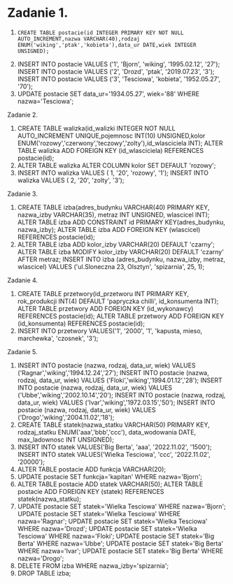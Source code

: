 # Zadanie 1.
1.
   ``` MySQL
   CREATE TABLE postacie(id INTEGER PRIMARY KEY NOT NULL AUTO_INCREMENT,nazwa VARCHAR(40),rodzaj ENUM('wiking','ptak','kobieta'),data_ur DATE,wiek INTEGER UNSIGNED);
   ```
2. INSERT INTO postacie VALUES ('1', 'Bjorn', 'wiking', '1995.02.12', '27');
   INSERT INTO postacie VALUES ('2', 'Drozd', 'ptak', '2019.07.23', '3');
   INSERT INTO postacie VALUES ('3', 'Tesciowa', 'kobieta', '1952.05.27', '70');
3. UPDATE postacie SET data_ur='1934.05.27', wiek='88' WHERE nazwa='Tesciowa';

Zadanie 2.
1. CREATE TABLE walizka(id_walizki INTEGER NOT NULL AUTO_INCREMENT UNIQUE,pojemnosc INT(10) UNSIGNED,kolor ENUM('rozowy','czerwony','teczowy','zolty'),id_wlasciciela INT);
    ALTER TABLE walizka ADD FOREIGN KEY (id_wlasciciela) REFERENCES postacie(id);
2. ALTER TABLE walizka ALTER COLUMN kolor SET DEFAULT 'rozowy';
3. INSERT INTO walizka VALUES ( 1, '20', 'rozowy', '1');
   INSERT INTO walizka VALUES ( 2, '20', 'zolty', '3');

Zadanie 3.
1. CREATE TABLE izba(adres_budynku VARCHAR(40) PRIMARY KEY, nazwa_izby VARCHAR(35), metraz INT UNSIGNED, wlascicel INT);
   ALTER TABLE izba ADD CONSTRAINT id PRIMARY KEY(adres_budynku, nazwa_izby);
   ALTER TABLE izba ADD FOREIGN KEY (wlascicel) REFERENCES postacie(id);
2. ALTER TABLE izba ADD kolor_izby VARCHAR(20) DEFAULT 'czarny';
   ALTER TABLE izba MODIFY kolor_izby VARCHAR(20) DEFAULT 'czarny' AFTER metraz;
   INSERT INTO izba (adres_budynku, nazwa_izby, metraz, wlascicel) VALUES ('ul.Sloneczna 23, Olsztyn', 'spizarnia', 25, 1);

Zadanie 4.
1. CREATE TABLE przetwory(id_przetworu INT PRIMARY KEY, rok_produkcji INT(4) DEFAULT 'papryczka chilli', id_konsumenta INT);
   ALTER TABLE przetwory ADD FOREIGN KEY (id_wykonawcy) REFERENCES postacie(id);
   ALTER TABLE przetwory ADD FOREIGN KEY (id_konsumenta) REFERENCES postacie(id);
2. INSERT INTO przetwory VALUES('1', '2000', '1', 'kapusta, mieso, marchewka', 'czosnek', '3');

Zadanie 5.
1. INSERT INTO postacie (nazwa, rodzaj, data_ur, wiek) VALUES ('Ragnar','wiking','1994.12.24','27');
   INSERT INTO postacie (nazwa, rodzaj, data_ur, wiek) VALUES ('Floki','wiking','1994.01.12','28');
   INSERT INTO postacie (nazwa, rodzaj, data_ur, wiek) VALUES ('Ubbe','wiking','2002.10.14','20');
   INSERT INTO postacie (nazwa, rodzaj, data_ur, wiek) VALUES ('Ivar','wiking','1972.03.15','50');
   INSERT INTO postacie (nazwa, rodzaj, data_ur, wiek) VALUES ('Drogo','wiking','2004.11.02','18');
2. CREATE TABLE statek(nazwa_statku VARCHAR(50) PRIMARY KEY, rodzaj_statku ENUM('aaa','bbb','ccc'), data_wodowania DATE, max_ladownosc INT UNSIGNED);
3. INSERT INTO statek VALUES('Big Berta', 'aaa', '2022.11.02', '1500');
   INSERT INTO statek VALUES('Wielka Tesciowa', 'ccc', '2022.11.02', '20000');
4. ALTER TABLE postacie ADD funkcja VARCHAR(20);
5. UPDATE postacie SET funkcja='kapitan' WHERE nazwa='Bjorn';
6. ALTER TABLE postacie ADD statek VARCHAR(50);
   ALTER TABLE postacie ADD FOREIGN KEY (statek) REFERENCES statek(nazwa_statku);
7. UPDATE postacie SET statek='Wielka Tesciowa' WHERE nazwa='Bjorn';
   UPDATE postacie SET statek='Wielka Tesciowa' WHERE nazwa='Ragnar';
   UPDATE postacie SET statek='Wielka Tesciowa' WHERE nazwa='Drozd';
   UPDATE postacie SET statek='Wielka Tesciowa' WHERE nazwa='Floki';
   UPDATE postacie SET statek='Big Berta' WHERE nazwa='Ubbe';
   UPDATE postacie SET statek='Big Berta' WHERE nazwa='Ivar';
   UPDATE postacie SET statek='Big Berta' WHERE nazwa='Drogo';
8. DELETE FROM izba WHERE nazwa_izby='spizarnia';
9. DROP TABLE izba;
